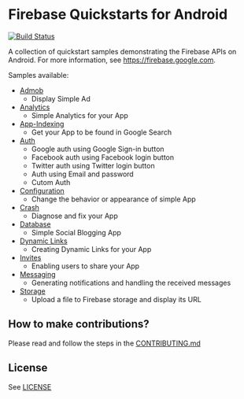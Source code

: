 # Firebase Quickstarts for Android

[![Build Status](https://travis-ci.org/firebase/quickstart-android.svg?branch=master)](https://travis-ci.org/firebase/quickstart-android)

A collection of quickstart samples demonstrating the Firebase APIs on Android. For more information, see https://firebase.google.com.

Samples available:

- [Admob](admob)
  - Display Simple Ad
- [Analytics](analytics)
  - Simple Analytics for your App
- [App-Indexing](app-indexing)
  - Get your App to be found in Google Search
- [Auth](auth)
  - Google auth using Google Sign-in button
  - Facebook auth using Facebook login button
  - Twitter auth using Twitter login button
  - Auth using Email and password
  - Cutom Auth
- [Configuration](config)
  - Change the behavior or appearance of simple App 
- [Crash](crash)
  - Diagnose and fix your App
- [Database](database)
  - Simple Social Blogging App
- [Dynamic Links](dynamiclinks)
  - Creating Dynamic Links for your App
- [Invites](invites)
  - Enabling users to share your App
- [Messaging](messaging)
  - Generating notifications and handling the received messages
- [Storage](storage)
  - Upload a file to Firebase storage and display its URL
## How to make contributions?
Please read and follow the steps in the [CONTRIBUTING.md](CONTRIBUTING.md)

## License
See [LICENSE](LICENSE)
